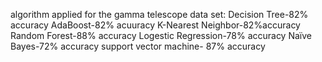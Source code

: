 algorithm applied for the gamma telescope data set:
Decision Tree-82% accuracy
AdaBoost-82% acuuracy
K-Nearest Neighbor-82%accuracy
Random Forest-88% accuracy
Logestic Regression-78% accuracy
Naïve Bayes-72% accuracy
support vector machine- 87% accuracy
